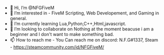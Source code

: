 - 👋 Hi, I’m @NFGFiveM
- 👀 I’m interested in - FiveM Scripting, Web Developement, and Gaming in general. 
- 🌱 I’m currently learning Lua,Python,C++,Html,javascript. 
- 💞️ I’m looking to collaborate on Nothing at the moment beacuse i am a beginner and I don't want to make something bad.
- 📫 How to reach me - You Can reach me on discord: N.F.G#1337, Steam - https://steamcommunity.com/id/NFGFiveM/

<!---
NFGFiveM/NFGFiveM is a ✨ special ✨ repository because its `README.md` (this file) appears on your GitHub profile.
You can click the Preview link to take a look at your changes.
--->
